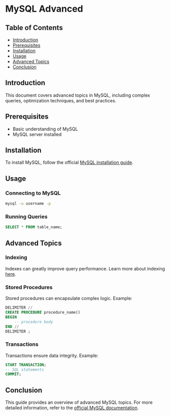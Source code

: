 # MySQL Advanced

## Table of Contents
- [Introduction](#introduction)
- [Prerequisites](#prerequisites)
- [Installation](#installation)
- [Usage](#usage)
- [Advanced Topics](#advanced-topics)
- [Conclusion](#conclusion)

## Introduction
This document covers advanced topics in MySQL, including complex queries, optimization techniques, and best practices.

## Prerequisites
- Basic understanding of MySQL
- MySQL server installed

## Installation
To install MySQL, follow the official [MySQL installation guide](https://dev.mysql.com/doc/refman/8.0/en/installing.html).

## Usage
### Connecting to MySQL
```sh
mysql -u username -p
```

### Running Queries
```sql
SELECT * FROM table_name;
```

## Advanced Topics
### Indexing
Indexes can greatly improve query performance. Learn more about indexing [here](https://dev.mysql.com/doc/refman/8.0/en/optimization-indexes.html).

### Stored Procedures
Stored procedures can encapsulate complex logic. Example:
```sql
DELIMITER //
CREATE PROCEDURE procedure_name()
BEGIN
    -- procedure body
END //
DELIMITER ;
```

### Transactions
Transactions ensure data integrity. Example:
```sql
START TRANSACTION;
-- SQL statements
COMMIT;
```

## Conclusion
This guide provides an overview of advanced MySQL topics. For more detailed information, refer to the [official MySQL documentation](https://dev.mysql.com/doc/).
